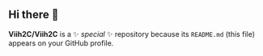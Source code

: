 ## Hi there 👋


**Viih2C/Viih2C** is a ✨ _special_ ✨ repository because its `README.md` (this file) appears on your GitHub profile.
